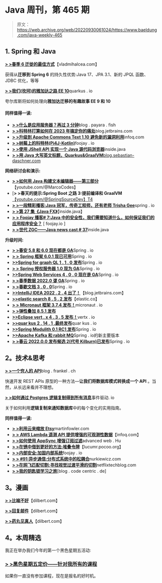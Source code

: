 # Java 周刊，第 465 期

> 原文：<https://web.archive.org/web/20220930061024/https://www.baeldung.com/java-weekly-465>

## 1. **Spring 和 Java**

[**> >春季 6 迁徙的最佳方式**](https://web.archive.org/web/20221125142849/https://vladmihalcea.com/spring-6-migration/)【vladmihalcea.com】

获得从**迁移到 Spring 6** 的持久性优势:Java 17、JPA 3.1、新的 JPQL 函数、JDBC 优化，等等

[****> >我们(坎坷)的雅加达之路 EE 10****](https://web.archive.org/web/20221125142849/https://quarkus.io/blog/our-bumpy-road-to-jakarta-ee-10/)quarkus . io

夸尔库斯将如何处理向**雅加达迁移的有趣故事 EE 9 和 10**

#### **同样值得一读:**

*   [****> >什么是应用服务器？再过 3 分钟****](https://web.archive.org/web/20221125142849/https://blog.payara.fish/what-is-an-application-server-jakarta-ee)blog . payara . fish
*   [****> >科特林打算如何在 2023 年搞定你的痛处****](https://web.archive.org/web/20221125142849/https://blog.jetbrains.com/kotlin/2022/11/how-kotlin-is-going-to-fix-your-pains-in-2023/)blog.jetbrains.com
*   [****> >升级到 Apache Commons Text 1.10 避免新的漏洞利用****](https://web.archive.org/web/20221125142849/https://www.infoq.com/news/2022/11/apache-commons-vulnerability/)infoq.com
*   [****> >树莓上的科特林(Pi4J-Kotlin)****](https://web.archive.org/web/20221125142849/https://foojay.io/today/kotlin-on-the-raspberrypi-pi4j-kotlin/)foojay . io
*   [****> >使用 JShell API 实现一个 Java 源代码浏览器****](https://web.archive.org/web/20221125142849/https://inside.java/2022/11/21/jshell-java-source-browser/)inside.java
*   [****> >用 Java 大写英文标题，Quarkus&GraalVM****blog.sebastian-daschner.com](https://web.archive.org/web/20221125142849/https://blog.sebastian-daschner.com/entries/capitalize-titles)

**网络研讨会和演示:**

*   [**> >如何用 Java 构建文本编辑器——第三部分**](https://web.archive.org/web/20221125142849/https://youtu.be/72Dt_U9DQh4)【youtube.com/@MarcoCodes】
*   [**> >春天的提示:Spring Boot 之路 3:提前编译和 GraalVM**[【youtube.com/@SpringSourceDev】T4](https://web.archive.org/web/20221125142849/https://youtu.be/TOfYlLjXufw)
*   [****> >一段精彩播客:Java 冠军，传奇工程师，还有老师 Trisha Gee****](https://web.archive.org/web/20221125142849/https://spring.io/blog/2022/11/17/a-bootiful-podcast-java-champion-legendary-engineer-and-teacher-trisha-gee)spring . io
*   [**> >第 27 集《Java FX》**](https://web.archive.org/web/20221125142849/https://inside.java/2022/11/18/podcast-027/)【inside.java】
*   [****> > Foojay 播客# 7:Java 中的安全性，我们需要知道什么，如何保证我们的应用程序安全？****](https://web.archive.org/web/20221125142849/https://foojay.io/today/foojay-podcast-7/) [ foojay.io ]
*   [****> >世代 ZGC——Java news cast # 37****](https://web.archive.org/web/20221125142849/https://inside.java/2022/11/17/insidejava-newscast-037/)inside.java

**升级时间:**

*   [****> >春安 5.8 和 6.0 现在都是 GA****](https://web.archive.org/web/20221125142849/https://spring.io/blog/2022/11/21/spring-security-5-8-and-6-0-are-now-ga)Spring . io
*   [**> > Spring 框架 6.0.1 现已可用**](https://web.archive.org/web/20221125142849/https://spring.io/blog/2022/11/23/spring-framework-6-0-1-available-now)Spring . io
*   [**>>Spring for graph QL 1 . 1 . 0 发布**](https://web.archive.org/web/20221125142849/https://spring.io/blog/2022/11/23/spring-for-graphql-1-1-0-released)Spring . io
*   [**> > Spring 授权服务器 1.0 现为 GA**](https://web.archive.org/web/20221125142849/https://spring.io/blog/2022/11/22/spring-authorization-server-1-0-is-now-ga)Spring . io
*   [**>>Spring Web Services 4 . 0 . 0 现在是 GA**](https://web.archive.org/web/20221125142849/https://spring.io/blog/2022/11/21/spring-web-services-4-0-0-is-now-ga)Spring . io
*   [****> >春季数据 2022.0 谬 GA****](https://web.archive.org/web/20221125142849/https://spring.io/blog/2022/11/18/spring-data-2022-0-goes-ga)Spring . io
*   [**> >春歇文档 3 . 0 . 0**](https://web.archive.org/web/20221125142849/https://spring.io/blog/2022/11/21/spring-rest-docs-3-0-0)Spring . io
*   [**>>IntelliJ IDEA 2022 . 2 . 4 出了！**](https://web.archive.org/web/20221125142849/https://blog.jetbrains.com/idea/2022/11/intellij-idea-2022-2-4/)【blog.jetbrains.com】
*   [**>>elastic search 8 . 5 . 2 发布**](https://web.archive.org/web/20221125142849/https://www.elastic.co/guide/en/elasticsearch/reference/8.5/release-notes-8.5.2.html)【elastic.co】
*   [****> > Micronaut 框架 3.7.4 发布！****](https://web.archive.org/web/20221125142849/https://micronaut.io/2022/11/17/micronaut-framework-3-7-4-released/)micronaut . io
*   [****> >弹性叠加 8.5.1 发布****](https://web.archive.org/web/20221125142849/https://www.elastic.co/blog/elastic-stack-8-5-1-released)
*   [****>>Eclipse vert . x 4 . 3 . 5 发布！****](https://web.archive.org/web/20221125142849/https://vertx.io/blog/eclipse-vert-x-4-3-5/)vertx . io
*   [****>>quar kus 2 . 14 . 1 .最终发布****](https://web.archive.org/web/20221125142849/https://quarkus.io/blog/quarkus-2-14-1-final-released/)quar kus . io
*   [**>>Spring Modulith 0.1 RC1 发布**](https://web.archive.org/web/20221125142849/https://spring.io/blog/2022/11/17/spring-modulith-0-1-rc1-released)Spring . io
*   [****>>Apache Kafka 和 rabbit MQ****](https://web.archive.org/web/20221125142849/https://spring.io/blog/2022/11/21/new-major-releases-of-spring-for-apache-kafka-and-spring-for-rabbitmq)Spring . io的新主要版本
*   [****> >春云 2022.0.0 发布候选 2(代号 Kilburn)已发布****](https://web.archive.org/web/20221125142849/https://spring.io/blog/2022/11/18/spring-cloud-2022-0-0-release-candidate-2-codename-kilburn-has-been-released)Spring . io

## **2。技术&思考**

[****> >一个穷人的 API****](https://web.archive.org/web/20221125142849/https://blog.frankel.ch/poor-man-api/)blog . frankel . ch

快速开发 REST APIs 原型的一种方法—**让我们将数据库模式转换成一个 API** 。当然，从长远来看并不理想。

[****> >如何通过 Postgres 逻辑复制得到所有消息****](https://web.archive.org/web/20221125142849/https://event-driven.io/en/how_to_get_all_messages_through_postgres_logical_replication/)事件驱动. io

关于如何利用**逻辑复制来通知数据库**中的每个变化的实用指南。

**同样值得一读:**

*   [****> >利用云来缩放 Etsy****](https://web.archive.org/web/20221125142849/https://martinfowler.com/articles/bottlenecks-of-scaleups/etsy-cloud-scale.html)martinfowler.com
*   [**> > AWS Lambda 遥测 API 提供增强的可观测性数据**](https://web.archive.org/web/20221125142849/https://www.infoq.com/news/2022/11/lambda-telemetry-api/)【infoq.com】
*   [**> >如何使用 AppSync 增强订阅过滤**](https://web.archive.org/web/20221125142849/https://advancedweb.hu/how-to-use-appsync-enhanced-subscription-filtering/)advanced web . Hu
*   [**> >在锈中借到更好的方法:堆叠令牌**](https://web.archive.org/web/20221125142849/https://lucumr.pocoo.org/2022/11/23/stack-tokens/)【lucumr.pocoo.org】
*   [****> >内部安全:加固内部系统****](https://web.archive.org/web/20221125142849/https://foojay.io/today/internal-security-hardening-internal-systems/)foojay . io
*   [****> > #91:异步通信:分布式系统中的松耦合****](https://web.archive.org/web/20221125142849/https://nurkiewicz.com/91)nurkiewicz.com
*   [****> >在网飞匹配切割:寻找视觉过渡平滑的切割****](https://web.archive.org/web/20221125142849/https://netflixtechblog.com/match-cutting-at-netflix-finding-cuts-with-smooth-visual-transitions-31c3fc14ae59)netflixtechblog.com
*   [**> >我的钥匙锁学习之旅**](https://web.archive.org/web/20221125142849/https://blog.codecentric.de/my-keycloak-learning-journey)[blog . code centric . de]

## **3。漫画**

[**> >比喻不好**](https://web.archive.org/web/20221125142849/https://dilbert.com/strip/2022-11-24)【dilbert.com】

[**> >回复邮件**](https://web.archive.org/web/20221125142849/https://dilbert.com/strip/2022-11-23)【dilbert.com】

[**> >药丸见真人**](https://web.archive.org/web/20221125142849/https://dilbert.com/strip/2022-11-21)【dilbert.com】

## **4。本周精选**

我正在举办我们今年的第一个黑色星期五活动:

### [**> >黑色星期五定价——针对我所有的课程**](/web/20221125142849/https://www.baeldung.com/black-friday-jw)

如果你一直没有参加课程，现在是报名的好时机。